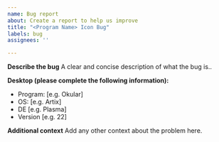 ```yaml
---
name: Bug report
about: Create a report to help us improve
title: "<Program Name> Icon Bug"
labels: bug
assignees: ''

---
```


**Describe the bug**
A clear and concise description of what the bug is..

**Desktop (please complete the following information):**
 - Program: [e.g. Okular] 
 - OS: [e.g. Artix]
 - DE [e.g. Plasma]
 - Version [e.g. 22]

**Additional context**
Add any other context about the problem here.
